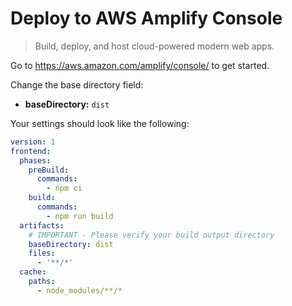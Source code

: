 # Deploy to AWS Amplify Console

> Build, deploy, and host cloud-powered modern web apps.

Go to https://aws.amazon.com/amplify/console/ to get started.

Change the base directory field:

- **baseDirectory:** `dist`

Your settings should look like the following:

```yaml
version: 1
frontend:
  phases:
    preBuild:
      commands:
        - npm ci
    build:
      commands:
        - npm run build
  artifacts:
    # IMPORTANT - Please verify your build output directory
    baseDirectory: dist
    files:
      - '**/*'
  cache:
    paths:
      - node_modules/**/*
```
